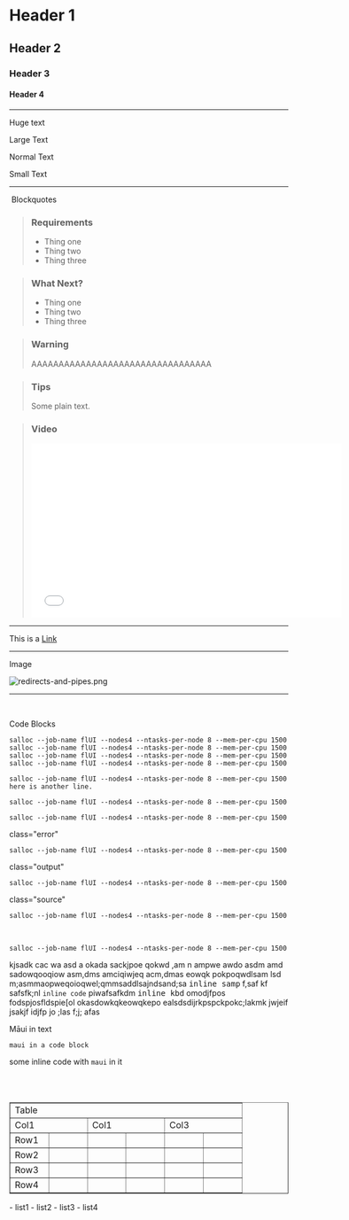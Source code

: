 # Header 1

## Header 2

### Header 3

#### Header 4

------------------------------------------------------------------------

<span class="wysiwyg-font-size-x-large">Huge text</span>

<span class="wysiwyg-font-size-large">Large Text</span>

Normal Text

<span class="wysiwyg-font-size-small">Small Text</span>

------------------------------------------------------------------------

 Blockquotes

> ### Requirements
>
> -   Thing one
> -   Thing two
> -   Thing three

> ### What Next?
>
> -   Thing one
> -   Thing two
> -   Thing three

> ### Warning
>
> AAAAAAAAAAAAAAAAAAAAAAAAAAAAAAAAA

> ### Tips
>
> Some plain text.

> ### Video
>
> <iframe src="//www.youtube-nocookie.com/embed/yDYXOntAlIk" width="560" height="315" frameborder="0" allowfullscreen>
> </iframe>

------------------------------------------------------------------------

This is a [Link](https://www.w3schools.com/html/html_links.asp) 

------------------------------------------------------------------------

Image

![redirects-and-pipes.png](mkdocs/includes/images/6014468037775.name_me)

------------------------------------------------------------------------

 

Code Blocks

    salloc --job-name flUI --nodes4 --ntasks-per-node 8 --mem-per-cpu 1500
    salloc --job-name flUI --nodes4 --ntasks-per-node 8 --mem-per-cpu 1500
    salloc --job-name flUI --nodes4 --ntasks-per-node 8 --mem-per-cpu 1500
    salloc --job-name flUI --nodes4 --ntasks-per-node 8 --mem-per-cpu 1500

    salloc --job-name flUI --nodes4 --ntasks-per-node 8 --mem-per-cpu 1500
    here is another line.

    salloc --job-name flUI --nodes4 --ntasks-per-node 8 --mem-per-cpu 1500

    salloc --job-name flUI --nodes4 --ntasks-per-node 8 --mem-per-cpu 1500

class="error"

    salloc --job-name flUI --nodes4 --ntasks-per-node 8 --mem-per-cpu 1500

class="output"

    salloc --job-name flUI --nodes4 --ntasks-per-node 8 --mem-per-cpu 1500

class="source"

    salloc --job-name flUI --nodes4 --ntasks-per-node 8 --mem-per-cpu 1500

 

    salloc --job-name flUI --nodes4 --ntasks-per-node 8 --mem-per-cpu 1500

kjsadk cac wa asd a okada sackjpoe qokwd ,am n ampwe awdo asdm amd
sadowqooqiow asm,dms amciqiwjeq acm,dmas eowqk pokpoqwdlsam lsd
m;asmmaopweqoioqwel;qmmsaddlsajndsand;sa <samp>inline samp</samp> f,saf
kf safsfk;nl `inline code` piwafsafkdm <kbd>inline kbd</kbd> omodjfpos
fodspjosfldspie\[ol okasdowkqkeowqkepo ealsdsdijrkpspckpokc;lakmk jwjeif
jsakjf idjfp jo ;las f;j; afas

Māui in text

    maui in a code block

some inline code with `maui` in it

<table>
<tbody>
<tr class="odd">
</tr>
<tr class="even">
</tr>
<tr class="odd">
</tr>
</tbody>
</table>

 

<table style="border-collapse: collapse; width: 100%;" border="1">
<tbody>
<tr>
<td style="width: 85.7142%;" colspan="6">
Table

</td>
</tr>
<tr>
<td style="width: 28.5714%;" colspan="2">
Col1 

</td>
<td style="width: 28.5714%;" colspan="2">
Col1 

</td>
<td style="width: 14.2857%;" colspan="2">
Col3

</td>
</tr>
<tr>
<td style="width: 14.2857%;">
Row1

</td>
<td style="width: 14.2857%;">
 

</td>
<td style="width: 14.2857%;">
 

</td>
<td style="width: 14.2857%;">
 

</td>
<td style="width: 14.2857%;">
 

</td>
<td style="width: 14.2857%;">
 

</td>
</tr>
<tr>
<td style="width: 14.2857%;">
Row2

</td>
<td style="width: 14.2857%;">
 

</td>
<td style="width: 14.2857%;">
 

</td>
<td style="width: 14.2857%;">
 

</td>
<td style="width: 14.2857%;">
 

</td>
<td style="width: 14.2857%;">
 

</td>
</tr>
<tr>
<td style="width: 14.2857%;">
Row3

</td>
<td style="width: 14.2857%;">
 

</td>
<td style="width: 14.2857%;">
 

</td>
<td style="width: 14.2857%;">
 

</td>
<td style="width: 14.2857%;">
 

</td>
<td style="width: 14.2857%;">
 

</td>
</tr>
<tr>
<td style="width: 14.2857%;">
Row4

</td>
<td style="width: 14.2857%;">
 

</td>
<td style="width: 14.2857%;">
 

</td>
<td style="width: 14.2857%;">
 

</td>
<td style="width: 14.2857%;">
 

</td>
<td style="width: 14.2857%;">
 

</td>
</tr>
</tbody>
</table>
-   list1
-   list2
-   list3
-   list4
